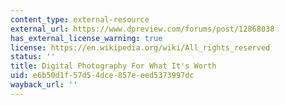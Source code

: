 ```yaml
---
content_type: external-resource
external_url: https://www.dpreview.com/forums/post/12868038
has_external_license_warning: true
license: https://en.wikipedia.org/wiki/All_rights_reserved
status: ''
title: Digital Photography For What It's Worth
uid: e6b50d1f-57d5-4dce-857e-eed5373997dc
wayback_url: ''
---
```

